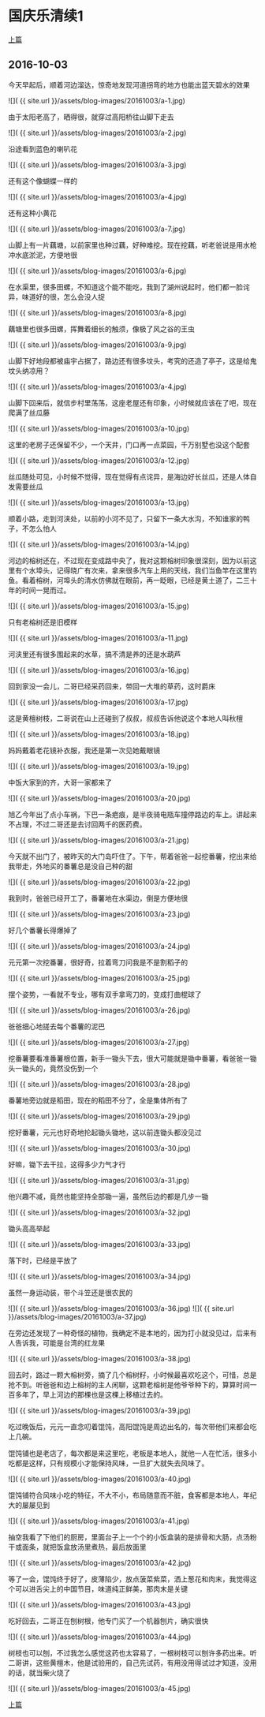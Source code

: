 国庆乐清续1
========================

[上篇](/2016/10/02/大门岛.html)

2016-10-03
------------------------
今天早起后，顺着河边溜达，惊奇地发现河道拐弯的地方也能出蓝天碧水的效果

![]( {{ site.url }}/assets/blog-images/20161003/a-1.jpg)

由于太阳老高了，晒得很，就穿过高阳桥往山脚下走去

![]( {{ site.url }}/assets/blog-images/20161003/a-2.jpg)

沿途看到蓝色的喇叭花

![]( {{ site.url }}/assets/blog-images/20161003/a-3.jpg)

还有这个像蝴蝶一样的

![]( {{ site.url }}/assets/blog-images/20161003/a-4.jpg)

还有这种小黄花

![]( {{ site.url }}/assets/blog-images/20161003/a-7.jpg)

山脚上有一片藕塘，以前家里也种过藕，好种难挖。现在挖藕，听老爸说是用水枪冲水底淤泥，方便地很

![]( {{ site.url }}/assets/blog-images/20161003/a-6.jpg)

在水渠里，很多田螺，不知道这个能不能吃，我到了湖州说起时，他们都一脸诧异，味道好的很，怎么会没人捉

![]( {{ site.url }}/assets/blog-images/20161003/a-8.jpg)

藕塘里也很多田螺，挥舞着细长的触须，像极了风之谷的王虫

![]( {{ site.url }}/assets/blog-images/20161003/a-9.jpg)

山脚下好地段都被庙宇占据了，路边还有很多坟头，考究的还造了亭子，这是给鬼坟头纳凉用？

![]( {{ site.url }}/assets/blog-images/20161003/a-4.jpg)

山脚下回来后，就信步村里荡荡，这座老屋还有印象，小时候就应该在了吧，现在爬满了丝瓜藤

![]( {{ site.url }}/assets/blog-images/20161003/a-10.jpg)

这里的老房子还保留不少，一个天井，门口再一点菜园，千万别墅也没这个配套

![]( {{ site.url }}/assets/blog-images/20161003/a-12.jpg)

丝瓜随处可见，小时候不觉得，现在觉得有点诧异，是海边好长丝瓜，还是人体自发需要丝瓜

![]( {{ site.url }}/assets/blog-images/20161003/a-13.jpg)

顺着小路，走到河浃处，以前的小河不见了，只留下一条大水沟，不知谁家的鸭子，不怎么怕人

![]( {{ site.url }}/assets/blog-images/20161003/a-14.jpg)

河边的榕树还在，不过现在变成路中央了，我对这颗榕树印象很深刻，因为以前这里有个水埠头，记得晓广有次来，拿来很多汽车上用的天线，我们当鱼竿在这里钓鱼。看着榕树，河埠头的清水仿佛就在眼前，再一眨眼，已经是黄土道了，二三十年的时间一晃而过。

![]( {{ site.url }}/assets/blog-images/20161003/a-15.jpg)

只有老榕树还是旧模样

![]( {{ site.url }}/assets/blog-images/20161003/a-11.jpg)

河浃里还有很多围起来的水草，搞不清是养的还是水葫芦

![]( {{ site.url }}/assets/blog-images/20161003/a-16.jpg)

回到家没一会儿，二哥已经采药回来，带回一大堆的草药，这时爵床

![]( {{ site.url }}/assets/blog-images/20161003/a-17.jpg)

这是黄檀树枝，二哥说在山上还碰到了叔叔，叔叔告诉他说这个本地人叫秋檀

![]( {{ site.url }}/assets/blog-images/20161003/a-18.jpg)

妈妈戴着老花镜补衣服，我还是第一次见她戴眼镜

![]( {{ site.url }}/assets/blog-images/20161003/a-19.jpg)

中饭大家到的齐，大哥一家都来了

![]( {{ site.url }}/assets/blog-images/20161003/a-20.jpg)

旭乙今年出了点小车祸，下巴一条疤痕，是半夜骑电瓶车撞停路边的车上。讲起来不占理，不过二哥还是去讨回两千的医药费。

![]( {{ site.url }}/assets/blog-images/20161003/a-21.jpg)

今天就不出门了，被昨天的大门岛吓住了。下午，帮着爸爸一起挖番薯，挖出来给我带走，外地买的番薯总是没自己种的甜

![]( {{ site.url }}/assets/blog-images/20161003/a-22.jpg)

我到时，爸爸已经开工了，番薯地在水渠边，倒是方便地很

![]( {{ site.url }}/assets/blog-images/20161003/a-23.jpg)

好几个番薯长得爆掉了

![]( {{ site.url }}/assets/blog-images/20161003/a-24.jpg)

元元第一次挖番薯，很好奇，拉着弯刀问我是不是割稻子的

![]( {{ site.url }}/assets/blog-images/20161003/a-25.jpg)

摆个姿势，一看就不专业，哪有双手拿弯刀的，变成打曲棍球了

![]( {{ site.url }}/assets/blog-images/20161003/a-26.jpg)

爸爸细心地搓去每个番薯的泥巴

![]( {{ site.url }}/assets/blog-images/20161003/a-27.jpg)

挖番薯要看准番薯根位置，新手一锄头下去，很大可能就是锄中番薯，看爸爸一锄头一锄头的，竟然没伤到一个

![]( {{ site.url }}/assets/blog-images/20161003/a-28.jpg)

番薯地旁边就是稻田，现在的稻田不分了，全是集体所有了

![]( {{ site.url }}/assets/blog-images/20161003/a-29.jpg)

挖好番薯，元元也好奇地抡起锄头锄地，这以前连锄头都没见过

![]( {{ site.url }}/assets/blog-images/20161003/a-30.jpg)

好嘛，锄下去干拉，这得多少力气才行

![]( {{ site.url }}/assets/blog-images/20161003/a-31.jpg)

他兴趣不减，竟然也能坚持全部锄一遍，虽然后边的都是几步一锄

![]( {{ site.url }}/assets/blog-images/20161003/a-32.jpg)

锄头高高举起

![]( {{ site.url }}/assets/blog-images/20161003/a-33.jpg)

落下时，已经是平放了

![]( {{ site.url }}/assets/blog-images/20161003/a-34.jpg)

虽然一身运动装，带个斗笠还是很农民的

![]( {{ site.url }}/assets/blog-images/20161003/a-36.jpg)
![]( {{ site.url }}/assets/blog-images/20161003/a-37.jpg)

在旁边还发现了一种奇怪的植物，我确定不是本地的，因为打小就没见过，后来有人告诉我，可能是台湾的红龙果

![]( {{ site.url }}/assets/blog-images/20161003/a-38.jpg)

回去时，路过一颗大榕树旁，摘了几个榕树籽，小时候最喜欢吃这个，可惜，总是抢不到。听爸爸和边上榕树的主人闲聊，这颗老榕树是他爷爷种下的，算算时间一百多年了，早上河边的那棵也是这棵上移植过去的。

![]( {{ site.url }}/assets/blog-images/20161003/a-39.jpg)

吃过晚饭后，元元一直念叨着馄饨，高阳馄饨是周边出名的，每次带他们来都会吃上几碗。

馄饨铺也是老店了，每次都是来这里吃，老板是本地人，就他一人在忙活，很多小吃都是这样，只有规模小才能保持风味，一旦扩大就失去风味了。

![]( {{ site.url }}/assets/blog-images/20161003/a-40.jpg)

馄饨铺符合风味小吃的特征，不大不小，布局随意而不脏，食客都是本地人，年纪大的屡屡见到

![]( {{ site.url }}/assets/blog-images/20161003/a-41.jpg)

抽空我看了下他们的厨房，里面台子上一个个的小饭盒装的是排骨和大肠，点汤粉干或面条，就把饭盒放汤里煮热，最后放面里

![]( {{ site.url }}/assets/blog-images/20161003/a-42.jpg)

等了一会，馄饨终于好了，皮薄陷少，放点菠菜紫菜，洒上葱花和肉末，我觉得这个可以进舌尖上的中国节目，味道纯正鲜美，那肉末是关键

![]( {{ site.url }}/assets/blog-images/20161003/a-43.jpg)

吃好回去，二哥正在刨树根，他专门买了一个机器刨片，确实很快

![]( {{ site.url }}/assets/blog-images/20161003/a-44.jpg)

树枝也可以刨，不过我怎么感觉这药也太容易了，一根树枝可以刨许多药出来。听二哥讲，这些黄檀木，他是试验用的，自己先试药，有用没用得试过才知道，没用的话，就当柴火烧了

![]( {{ site.url }}/assets/blog-images/20161003/a-45.jpg)

[上篇](/2016/10/04/国庆乐清2.html)